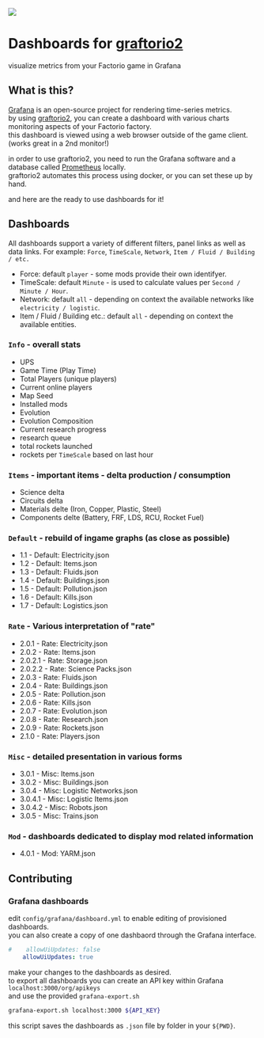 
![](https://mods-data.factorio.com/assets/ad36f974db944b1540ce50a0aea46221f26f7c36.thumb.png)

# Dashboards for [graftorio2](https://mods.factorio.com/mod/graftorio2)

visualize metrics from your Factorio game in Grafana

## What is this?

[Grafana](https://grafana.com/) is an open-source project for rendering time-series metrics.  
by using [graftorio2](https://mods.factorio.com/mod/graftorio2), you can create a dashboard with various charts monitoring aspects of your Factorio factory.  
this dashboard is viewed using a web browser outside of the game client. (works great in a 2nd monitor!)

in order to use graftorio2, you need to run the Grafana software and a database called [Prometheus](https://prometheus.io/) locally.  
graftorio2 automates this process using docker, or you can set these up by hand.

and here are the ready to use dashboards for it!

## Dashboards

All dashboards support a variety of different filters, panel links as well as data links.
For example: `Force`, `TimeScale`, `Network`, `Item / Fluid / Building / etc.`
  - Force: default `player` - some mods provide their own identifyer.
  - TimeScale: default `Minute` - is used to calculate values per `Second / Minute / Hour`.
  - Network: default `all` - depending on context the available networks like `electricity / logistic`.
  - Item / Fluid / Building etc.: default `all` -  depending on context the available entities.

### `Info` - overall stats
  - UPS
  - Game Time (Play Time)
  - Total Players (unique players)
  - Current online players
  - Map Seed
  - Installed mods
  - Evolution
  - Evolution Composition
  - Current research progress
  - research queue
  - total rockets launched
  - rockets per `TimeScale` based on last hour

### `Items` - important items - delta production / consumption
  - Science delta
  - Circuits delta
  - Materials delte (Iron, Copper, Plastic, Steel) 
  - Components delte (Battery, FRF, LDS, RCU, Rocket Fuel) 

### `Default` - rebuild of ingame graphs (as close as possible)
  - 1.1 - Default: Electricity.json
  - 1.2 - Default: Items.json
  - 1.3 - Default: Fluids.json
  - 1.4 - Default: Buildings.json
  - 1.5 - Default: Pollution.json
  - 1.6 - Default: Kills.json
  - 1.7 - Default: Logistics.json

### `Rate` - Various interpretation of "rate"
  - 2.0.1 - Rate: Electricity.json
  - 2.0.2 - Rate: Items.json
  - 2.0.2.1 - Rate: Storage.json
  - 2.0.2.2 - Rate: Science Packs.json
  - 2.0.3 - Rate: Fluids.json
  - 2.0.4 - Rate: Buildings.json
  - 2.0.5 - Rate: Pollution.json
  - 2.0.6 - Rate: Kills.json
  - 2.0.7 - Rate: Evolution.json
  - 2.0.8 - Rate: Research.json
  - 2.0.9 - Rate: Rockets.json
  - 2.1.0 - Rate: Players.json

### `Misc` - detailed presentation in various forms
  - 3.0.1 - Misc: Items.json
  - 3.0.2 - Misc: Buildings.json
  - 3.0.4 - Misc: Logistic Networks.json
  - 3.0.4.1 - Misc: Logistic Items.json
  - 3.0.4.2 - Misc: Robots.json
  - 3.0.5 - Misc: Trains.json

### `Mod` - dashboards dedicated to display mod related information
  - 4.0.1 - Mod: YARM.json

## Contributing

### Grafana dashboards

edit `config/grafana/dashboard.yml` to enable editing of provisioned dashboards.  
you can also create a copy of one dashbaord through the Grafana interface.  

```yaml
#    allowUiUpdates: false
    allowUiUpdates: true
```

make your changes to the dashboards as desired.  
to export all dashboards you can create an API key within Grafana `localhost:3000/org/apikeys`  
and use the provided `grafana-export.sh` 

```sh
grafana-export.sh localhost:3000 ${API_KEY}
```

this script saves the dashboards as `.json` file by folder in your `${PWD}`.  
